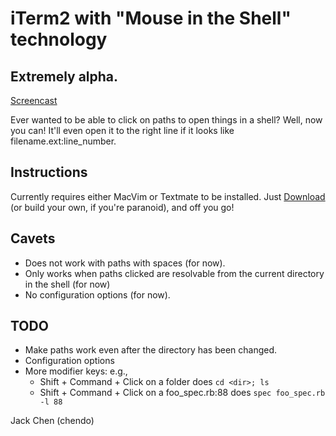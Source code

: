 # iTerm2 with "Mouse in the Shell" technology
## Extremely alpha.

[Screencast](http://vimeo.com/21690922)

Ever wanted to be able to click on paths to open things in a shell?
Well, now you can! It'll even open it to the right line if
it looks like filename.ext:line_number.

## Instructions
Currently requires either MacVim or Textmate to be installed.
Just [Download](https://github.com/chendo/iTerm2/archives/master) (or build your own, if you're paranoid), and off you go!

## Cavets
* Does not work with paths with spaces (for now).
* Only works when paths clicked are resolvable from the current directory in the shell (for now)
* No configuration options (for now).

## TODO
* Make paths work even after the directory has been changed.
* Configuration options
* More modifier keys: e.g.,
  * Shift + Command + Click on a folder does `cd <dir>; ls`
  * Shift + Command + Click on a foo_spec.rb:88 does `spec foo_spec.rb -l 88`

Jack Chen (chendo)
